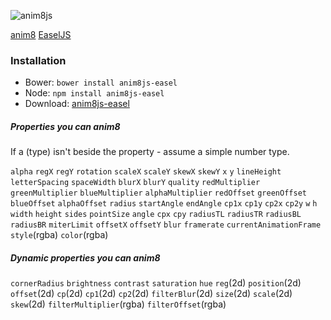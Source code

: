 ![anim8js](https://github.com/anim8js/anim8js/blob/master/images/anim8js-logo.png)

[anim8](https://github.com/anim8js/anim8js) [EaselJS](http://www.createjs.com/easeljs)

### Installation

- Bower: `bower install anim8js-easel`
- Node: `npm install anim8js-easel`
- Download: [anim8js-easel](https://raw.githubusercontent.com/anim8js/anim8js-easel/master/build/anim8js-easel.js)

##### Properties you can anim8

If a (type) isn't beside the property - assume a simple number type.

`alpha` `regX` `regY` `rotation` `scaleX` `scaleY` `skewX` `skewY` `x` `y`
`lineHeight` `letterSpacing` `spaceWidth` `blurX` `blurY` `quality`
`redMultiplier` `greenMultiplier` `blueMultiplier` `alphaMultiplier` `redOffset`
`greenOffset` `blueOffset` `alphaOffset` `radius` `startAngle` `endAngle` `cp1x`
`cp1y` `cp2x` `cp2y` `w` `h` `width` `height` `sides` `pointSize` `angle` `cpx`
`cpy` `radiusTL` `radiusTR` `radiusBL` `radiusBR` `miterLimit` `offsetX`
`offsetY` `blur` `framerate` `currentAnimationFrame` `style`(rgba) `color`(rgba)

##### Dynamic properties you can anim8

 `cornerRadius` `brightness` `contrast` `saturation` `hue` `reg`(2d)
 `position`(2d) `offset`(2d) `cp`(2d) `cp1`(2d) `cp2`(2d) `filterBlur`(2d)
 `size`(2d) `scale`(2d) `skew`(2d) `filterMultiplier`(rgba) `filterOffset`(rgba)
